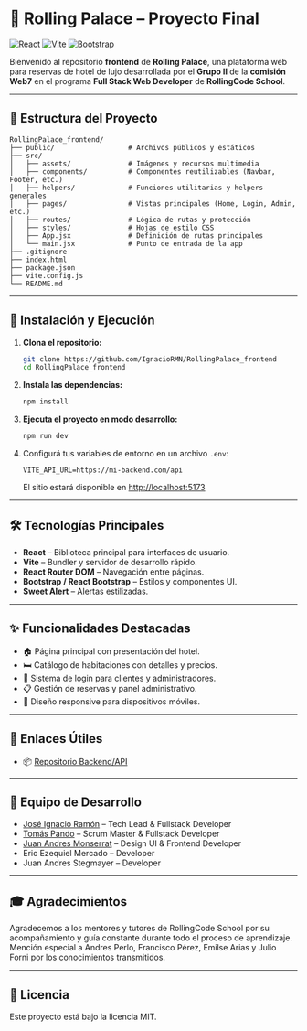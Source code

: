# 🏨 Rolling Palace – Proyecto Final

[![React](https://img.shields.io/badge/React-20232A?style=for-the-badge&logo=react&logoColor=61DAFB)](https://reactjs.org/) [![Vite](https://img.shields.io/badge/Vite-646CFF?style=for-the-badge&logo=vite&logoColor=FFD62E)](https://vitejs.dev/) [![Bootstrap](https://img.shields.io/badge/Bootstrap-563D7C?style=for-the-badge&logo=bootstrap&logoColor=white)](https://getbootstrap.com/)

Bienvenido al repositorio **frontend** de **Rolling Palace**, una plataforma web para reservas de hotel de lujo desarrollada por el **Grupo II** de la **comisión Web7** en el programa **Full Stack Web Developer** de **RollingCode School**.

---

## 📂 Estructura del Proyecto

```
RollingPalace_frontend/
├── public/                  # Archivos públicos y estáticos
├── src/
│   ├── assets/              # Imágenes y recursos multimedia
│   ├── components/          # Componentes reutilizables (Navbar, Footer, etc.)
│   ├── helpers/             # Funciones utilitarias y helpers generales
│   ├── pages/               # Vistas principales (Home, Login, Admin, etc.)
│   ├── routes/              # Lógica de rutas y protección
│   ├── styles/              # Hojas de estilo CSS
│   ├── App.jsx              # Definición de rutas principales
│   └── main.jsx             # Punto de entrada de la app
├── .gitignore
├── index.html
├── package.json
├── vite.config.js
└── README.md
```

---

## 🚀 Instalación y Ejecución

1. **Clona el repositorio:**

   ```bash
   git clone https://github.com/IgnacioRMN/RollingPalace_frontend
   cd RollingPalace_frontend
   ```

2. **Instala las dependencias:**

   ```bash
   npm install
   ```

3. **Ejecuta el proyecto en modo desarrollo:**

   ```bash
   npm run dev
   ```

4. Configurá tus variables de entorno en un archivo `.env`:

   ```env
   VITE_API_URL=https://mi-backend.com/api
   ```

   El sitio estará disponible en [http://localhost:5173](http://localhost:5173)

---

## 🛠️ Tecnologías Principales

- **React** – Biblioteca principal para interfaces de usuario.
- **Vite** – Bundler y servidor de desarrollo rápido.
- **React Router DOM** – Navegación entre páginas.
- **Bootstrap / React Bootstrap** – Estilos y componentes UI.
- **Sweet Alert** – Alertas estilizadas.

---

## ✨ Funcionalidades Destacadas

- 🏠 Página principal con presentación del hotel.
- 🛏️ Catálogo de habitaciones con detalles y precios.
- 🔐 Sistema de login para clientes y administradores.
- 📋 Gestión de reservas y panel administrativo.
- 📱 Diseño responsive para dispositivos móviles.

---

## 🔗 Enlaces Útiles

- 📦 [Repositorio Backend/API](https://github.com/IgnacioRMN/RollingPalace_backend)

---

## 👥 Equipo de Desarrollo

- [José Ignacio Ramón](https://github.com/IgnacioRMN) – Tech Lead & Fullstack Developer
- [Tomás Pando](https://github.com/TPtomaspando) – Scrum Master & Fullstack Developer
- [Juan Andres Monserrat](https://github.com/petumonse) – Design UI & Frontend Developer
- Eric Ezequiel Mercado – Developer
- Juan Andres Stegmayer – Developer

---

## 🎓 Agradecimientos

Agradecemos a los mentores y tutores de RollingCode School por su acompañamiento y guía constante durante todo el proceso de aprendizaje. Mención especial a Andres Perlo, Francisco Pérez, Emilse Arias y Julio Forni por los conocimientos transmitidos.

---

## 📄 Licencia

Este proyecto está bajo la licencia MIT.
